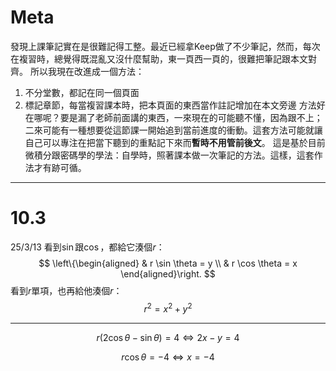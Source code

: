 # Meta
發現上課筆記實在是很難記得工整。最近已經拿Keep做了不少筆記，然而，每次在複習時，總覺得既混亂又沒什麼幫助，東一頁西一頁的，很難把筆記跟本文對齊。
所以我現在改進成一個方法：
1. 不分堂數，都記在同一個頁面
2. 標記章節，每當複習課本時，把本頁面的東西當作註記增加在本文旁邊
方法好在哪呢？要是漏了老師前面講的東西，一來現在的可能聽不懂，因為跟不上；二來可能有一種想要從這節課一開始追到當前進度的衝動。這套方法可能就讓自己可以專注在把當下聽到的重點記下來而**暫時不用管前後文**。
這是基於目前微積分跟密碼學的學法：自學時，照著課本做一次筆記的方法。這樣，這套作法才有跡可循。

---

# 10.3
25/3/13
看到$\sin$跟$\cos$，都給它湊個$r$：
$$
\left\{\begin{aligned}
 & r \sin \theta = y \\
 & r \cos \theta = x
\end{aligned}\right.
$$
看到$r$單項，也再給他湊個$r$：
$$
r^{2} = x^{2} + y^{2}
$$

---

$$
r(2\cos \theta - \sin \theta) = 4 \Longleftrightarrow 2 x - y = 4
$$

$$
r \cos \theta = -4 \Longleftrightarrow x = -4
$$
